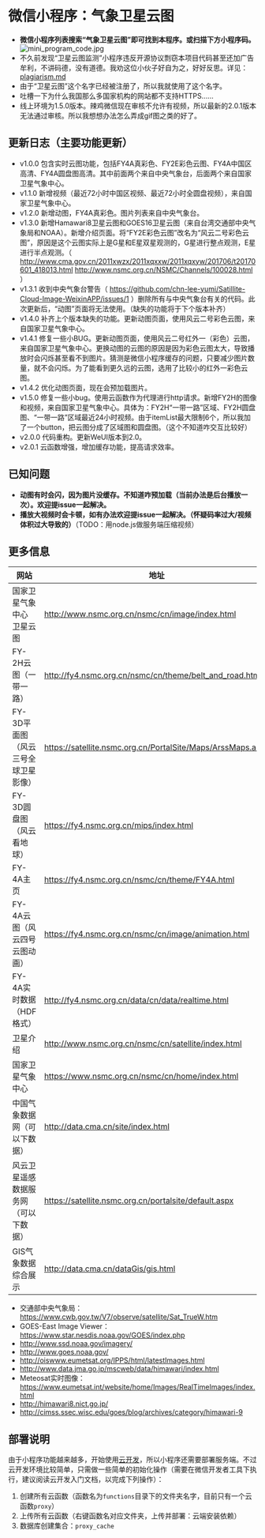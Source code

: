 # 微信小程序：气象卫星云图

- **微信小程序列表搜索“气象卫星云图”即可找到本程序。或扫描下方小程序码。**  
![mini_program_code.jpg](mini_program_code.jpg)
- 不久前发现“卫星云图监测”小程序违反开源协议剽窃本项目代码甚至还加广告牟利，不讲码德，没有道德。我劝这位小伙子好自为之，好好反思。详见：[plagiarism.md](plagiarism/plagiarism.md)
- 由于“卫星云图”这个名字已经被注册了，所以我就使用了这个名字。 
- 吐槽一下为什么我国那么多国家机构的网站都不支持HTTPS……
- 线上环境为1.5.0版本。辣鸡微信现在审核不允许有视频，所以最新的2.0.1版本无法通过审核。所以我想想办法怎么弄成gif图之类的好了。

## 更新日志（主要功能更新）

- v1.0.0 包含实时云图功能，包括FY4A真彩色、FY2E彩色云图、FY4A中国区高清、FY4A圆盘图高清。其中前面两个来自中央气象台，后面两个来自国家卫星气象中心。  
- v1.1.0 新增视频（最近72小时中国区视频、最近72小时全圆盘视频），来自国家卫星气象中心。  
- v1.2.0 新增动图，FY4A真彩色。图片列表来自中央气象台。  
- v1.3.0 新增Hamawari8卫星云图和GOES16卫星云图（来自台湾交通部中央气象局和NOAA）。新增介绍页面。将“FY2E彩色云图”改名为“风云二号彩色云图”，原因是这个云图实际上是G星和E星双星观测的，G星进行整点观测，E星进行半点观测。（ http://www.cma.gov.cn/2011xwzx/2011xqxxw/2011xqxyw/201706/t20170601_418013.html http://www.nsmc.org.cn/NSMC/Channels/100028.html ）
- v1.3.1 收到中央气象台警告（ https://github.com/chn-lee-yumi/Satillite-Cloud-Image-WeixinAPP/issues/1 ）删除所有与中央气象台有关的代码。此次更新后，“动图”页面将无法使用。（缺失的功能将于下个版本补齐）  
- v1.4.0 补齐上个版本缺失的功能。更新动图页面，使用风云二号彩色云图，来自国家卫星气象中心。  
- v1.4.1 修复一些小BUG。更新动图页面，使用风云二号红外一（彩色）云图，来自国家卫星气象中心。更换动图的云图的原因是因为彩色云图太大，导致播放时会闪烁甚至看不到图片。猜测是微信小程序缓存的问题，只要减少图片数量，就不会闪烁。为了能看到更久远的云图，选用了比较小的红外一彩色云图。
- v1.4.2 优化动图页面，现在会预加载图片。
- v1.5.0 修复一些小bug。使用云函数作为代理进行http请求。新增FY2H的图像和视频，来自国家卫星气象中心。具体为：FY2H“一带一路”区域、FY2H圆盘图、“一带一路”区域最近24小时视频。由于itemList最大限制6个，所以我加了一个button，把云图分成了区域图和圆盘图。（这个不知道咋交互比较好）
- v2.0.0 代码重构。更新WeUI版本到2.0。
- v2.0.1 云函数增强，增加缓存功能，提高请求效率。

## 已知问题

- **动图有时会闪，因为图片没缓存。不知道咋预加载（当前办法是后台播放一次）。欢迎提issue一起解决。**
- **播放大视频时会卡顿，如有办法欢迎提issue一起解决。（怀疑码率过大/视频体积过大导致的）**（TODO：用node.js做服务端压缩视频）

## 更多信息

|网站|地址|
|---|---|
|国家卫星气象中心 卫星云图|http://www.nsmc.org.cn/nsmc/cn/image/index.html|
|FY-2H云图（一带一路）|http://fy4.nsmc.org.cn/nsmc/cn/theme/belt_and_road.html|
|FY-3D平面图（风云三号全球卫星影像）|https://satellite.nsmc.org.cn/PortalSite/Maps/ArssMaps.aspx|
|FY-3D圆盘图（风云看地球）|https://fy4.nsmc.org.cn/mips/index.html|
|FY-4A主页|https://fy4.nsmc.org.cn/nsmc/cn/theme/FY4A.html|
|FY-4A云图（风云四号云图动画）|https://fy4.nsmc.org.cn/nsmc/cn/image/animation.html|
|FY-4A实时数据（HDF格式）|http://fy4.nsmc.org.cn/data/cn/data/realtime.html|
|卫星介绍|http://www.nsmc.org.cn/nsmc/cn/satellite/index.html|
|国家卫星气象中心|https://www.nsmc.org.cn/nsmc/cn/home/index.html|
|中国气象数据网（可以下数据）|http://data.cma.cn/site/index.html|
|风云卫星遥感数据服务网（可以下数据）|https://satellite.nsmc.org.cn/portalsite/default.aspx|
|GIS气象数据综合展示|http://data.cma.cn/dataGis/gis.html|

- 交通部中央气象局：https://www.cwb.gov.tw/V7/observe/satellite/Sat_TrueW.htm  
- GOES-East Image Viewer：https://www.star.nesdis.noaa.gov/GOES/index.php  
- http://www.ssd.noaa.gov/imagery/  
- http://www.goes.noaa.gov/  
- http://oiswww.eumetsat.org/IPPS/html/latestImages.html  
- http://www.data.jma.go.jp/mscweb/data/himawari/index.html  
- Meteosat实时图像：https://www.eumetsat.int/website/home/Images/RealTimeImages/index.html  
- http://himawari8.nict.go.jp/  
- http://cimss.ssec.wisc.edu/goes/blog/archives/category/himawari-9  

## 部署说明

由于小程序功能越来越多，开始使用[云开发](https://developers.weixin.qq.com/miniprogram/dev/wxcloud/basis/getting-started.html)，所以小程序还需要部署服务端。不过云开发环境比较简单，只需做一些简单的初始化操作（需要在微信开发者工具下执行，建议阅读云开发入门文档，以完成下列操作）：

1. 创建所有云函数（函数名为`functions`目录下的文件夹名字，目前只有一个云函数`proxy`）
2. 上传所有云函数（右键函数名对应文件夹，上传并部署：云端安装依赖）
3. 数据库创建集合：`proxy_cache`

